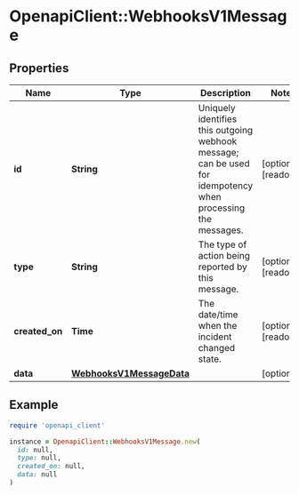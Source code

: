 # OpenapiClient::WebhooksV1Message

## Properties

| Name | Type | Description | Notes |
| ---- | ---- | ----------- | ----- |
| **id** | **String** | Uniquely identifies this outgoing webhook message; can be used for idempotency when processing the messages. | [optional][readonly] |
| **type** | **String** | The type of action being reported by this message. | [optional][readonly] |
| **created_on** | **Time** | The date/time when the incident changed state. | [optional][readonly] |
| **data** | [**WebhooksV1MessageData**](WebhooksV1MessageData.md) |  | [optional] |

## Example

```ruby
require 'openapi_client'

instance = OpenapiClient::WebhooksV1Message.new(
  id: null,
  type: null,
  created_on: null,
  data: null
)
```


